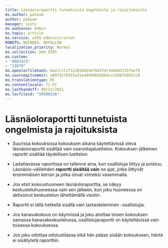 ```yaml
---
title: Läsnäoloraportti tunnetuista ongelmista ja rajoituksista
ms.author: pebaum
author: pebaum
manager: scotv
ms.audience: Admin
ms.topic: article
ms.service: o365-administration
ROBOTS: NOINDEX, NOFOLLOW
localization_priority: Normal
ms.collection: Adm_O365
ms.custom:
- "9002973"
- "13979"
ms.openlocfilehash: 0aa7c111f12365bbb3ef843f4c34abd3235fee79
ms.sourcegitcommit: a097d1f8915a31ed8460b5b68dccc8d87e563cc0
ms.translationtype: MT
ms.contentlocale: fi-FI
ms.lasthandoff: 09/22/2021
ms.locfileid: "59506516"
---
```

# <a name="attendance-report-known-issues-and-limitations"></a>Läsnäoloraportti tunnetuista ongelmista ja rajoituksista

- Suurissa kokouksissa kokouksen aikana käytettävissä oleva läsnäoloraportti sisältää vain osanottajaluettelon. Kokouksen jälkeinen raportti sisältää täydellisen luettelon. 

- Ladattavassa raportissa on tallenne aina, kun osallistuja liittyy ja poistuu. Läsnäolo-välilehden **raportti sisältää vain** ne ajat, jotka liittyvät ensimmäisen kerran ja jotka olivat viimeksi vasemmalla.

- Jos etsit kokoushuoneen läsnäoloraporttia, se näkyy keskusteluhuoneessa vain sen jälkeen, kun joku huoneessa on aktivoinut keskustelun lähettämällä viestin.

- Raportti ei tällä hetkellä sisällä vain tarkasteleminen -osallistujia.

- Jos kanavakokous on käynnissä ja joku aloittaa toisen kokouksen samassa kanavakeskustelussa, osallistujaraportti on käytettävissä vain toisessa kokouksessa.

- Jos joku odottaa odotustilassa eikä hän pääse sisään kokoukseen, häntä ei sisällytetä raporttiin.